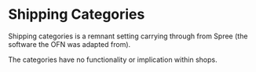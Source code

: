 # Shipping Categories

Shipping categories is a remnant setting carrying through from Spree \(the software the OFN was adapted from\).

The categories have no functionality or implication within shops.



